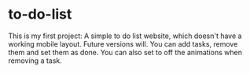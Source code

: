 # to-do-list
This is my first project: A simple to do list website, which doesn't have a working mobile layout. Future versions will.
You can add tasks, remove them and set them as done. You can also set to off the animations when removing a task.
